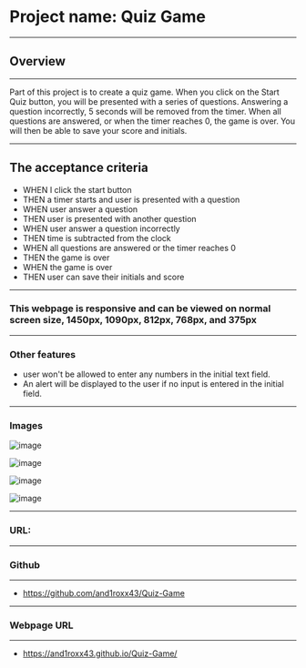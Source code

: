 # Project name: Quiz Game
___

## Overview
___
Part of this project is to create a quiz game. When you click on the Start Quiz button, you will be presented with a series of questions. Answering a question incorrectly, 5 seconds will be removed from the timer. When all questions are answered, or when the timer reaches 0, the game is over. You will then be able to save your score and initials.

___
## The acceptance criteria

- WHEN I click the start button
- THEN a timer starts and user is presented with a question
- WHEN user answer a question
- THEN user is presented with another question
- WHEN user answer a question incorrectly
- THEN time is subtracted from the clock
- WHEN all questions are answered or the timer reaches 0
- THEN the game is over
- WHEN the game is over
- THEN user can save their initials and score

___
 ### This webpage is responsive and can be viewed on normal screen size, 1450px, 1090px, 812px, 768px, and 375px
___
### Other features
- user won't be allowed to enter any numbers in the initial text field.
- An alert will be displayed to the user if no input is entered in the initial field.
 
___
### Images
![image](https://user-images.githubusercontent.com/14179472/111903405-43135500-8a96-11eb-8854-9813257f44a6.png)

![image](https://user-images.githubusercontent.com/14179472/111903413-4e668080-8a96-11eb-8c8d-2648dce95dab.png)

![image](https://user-images.githubusercontent.com/14179472/111903417-545c6180-8a96-11eb-907d-1c7b742b1288.png)

![image](https://user-images.githubusercontent.com/14179472/111903421-59211580-8a96-11eb-91c9-a138d978a277.png)

___
### URL:
___
### Github
___
- https://github.com/and1roxx43/Quiz-Game
___
### Webpage URL
___
- https://and1roxx43.github.io/Quiz-Game/